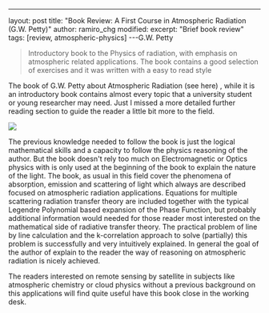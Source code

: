 ---
layout: post
title: "Book Review: A First Course in Atmospheric Radiation (G.W. Petty)"
author: ramiro_chg
modified:
excerpt: "Brief book review"
tags: [review, atmospheric-physics]
---G.W. Petty

> Introductory book to the Physics of radiation, with emphasis on atmospheric related applications. The book contains a good selection of exercises and it was written with a easy to read style

The book of G.W. Petty about Atmospheric Radiation (see here) , while it is an introductory book contains almost every topic that a university student or young researcher may need. Just I missed a more detailed further reading section to guide the reader a little bit more to the field.

![](http://www.sundogpublishing.com/shop/images/41/AtmosRadCover2.jpg)

The previous knowledge needed to follow the book is just the logical mathematical skills and a capacity to follow the physics reasoning of the author. But the book doesn't rely too much on Electromagnetic or Optics physics with is only used at the beginning of the book to explain the nature of the light. The book, as usual in this field cover the phenomena of absorption, emission and scattering of light which always are described focused on atmospheric radiation applications. Equations for multiple scattering radiation transfer theory are included together with the typical Legendre Polynomial based expansion of the Phase Function, but probably additional information would needed for those reader most interested on the mathematical side of radiative transfer theory. The practical problem of line by line calculation and the k-correlation approach to solve (partially) this problem is successfully and very intuitively explained. In general the goal of the author of explain to the reader the way of reasoning on atmospheric radiation is nicely achieved.

The readers interested on remote sensing by satellite in subjects like atmospheric chemistry or cloud physics without a previous background on this applications will find quite useful have this book close in the working desk.



